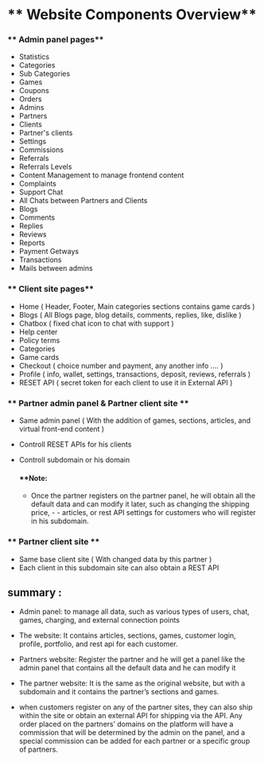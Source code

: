 # ** Website Components Overview**

### ** Admin panel pages**
- Statistics
- Categories
- Sub Categories
- Games
- Coupons
- Orders
- Admins
- Partners
- Clients
- Partner's clients
- Settings
- Commissions
- Referrals
- Referrals Levels
- Content Management to manage frontend content
- Complaints
- Support Chat
- All Chats between Partners and Clients
- Blogs
- Comments
- Replies
- Reviews
- Reports
- Payment Getways
- Transactions
- Mails between admins

### ** Client site pages**
- Home ( Header, Footer, Main categories sections contains game cards )
- Blogs ( All Blogs page, blog details, comments, replies, like, dislike )
- Chatbox ( fixed chat icon to chat with support )
- Help center
- Policy terms
- Categories
- Game cards
- Checkout ( choice number and payment, any another info .... )
- Profile ( info, wallet, settings, transactions, deposit, reviews, referrals )
- RESET API ( secret token for each client to use it in External API )

### ** Partner admin panel & Partner client site **
- Same admin panel ( With the addition of games, sections, articles, and virtual front-end content )
- Controll RESET APIs for his clients
- Controll subdomain or his domain

    #### **Note: 
    - Once the partner registers on the partner panel, he will obtain all the default data and can modify it later, such as changing the shipping price, -  - articles, or rest API settings for customers who will register in his subdomain.

### ** Partner client site **
- Same base client site ( With changed data by this partner )
- Each client in this subdomain site can also obtain a REST API 

## summary :
- Admin panel: to manage all data, such as various types of users, chat, games, charging, and external connection points 
- The website: It contains articles, sections, games, customer login, profile, portfolio, and rest api for each customer.
- Partners website: Register the partner and he will get a panel like the admin panel that contains all the default data and he can modify it
- The partner website: It is the same as the original website, but with a subdomain and it contains the partner’s sections and games.

- when customers register on any of the partner sites, they can also ship within the site or obtain an external API for shipping via the API. Any order placed on the partners’ domains on the platform will have a commission that will be determined by the admin on the panel, and a special commission can be added for each partner or a specific group of partners.
